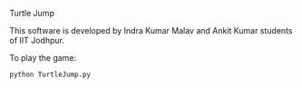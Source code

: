 Turtle Jump

This software is developed by Indra Kumar Malav and Ankit Kumar students of IIT Jodhpur.

To play the game:
	
	python TurtleJump.py  